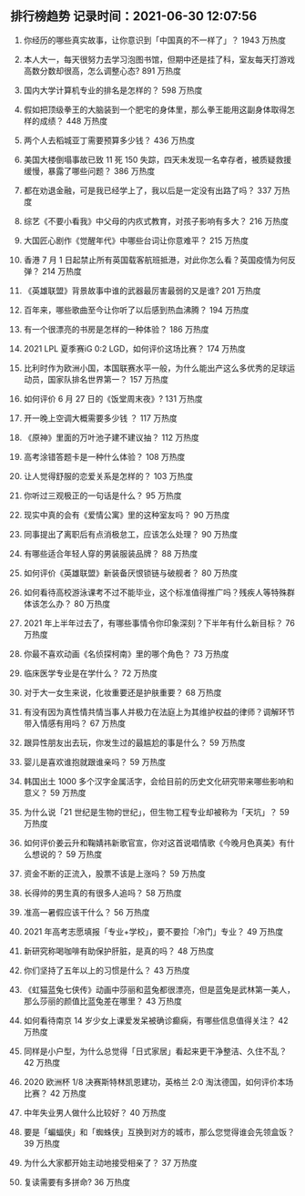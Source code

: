 
## 排行榜趋势 记录时间：2021-06-30 12:07:56
  
  1. 你经历的哪些真实故事，让你意识到「中国真的不一样了」？ 1943 万热度
    
  2. 本人大一，每天很努力去学习泡图书馆，但期中还是挂了科，室友每天打游戏高数分数却很高，怎么调整心态? 891 万热度
    
  3. 国内大学计算机专业的排名是怎样的？ 598 万热度
    
  4. 假如把顶级拳王的大脑装到一个肥宅的身体里，那么拳王能用这副身体取得怎样的成绩？ 448 万热度
    
  5. 两个人去稻城亚丁需要预算多少钱？ 436 万热度
    
  6. 美国大楼倒塌事故已致 11 死 150 失踪，四天未发现一名幸存者，被质疑救援缓慢，暴露了哪些问题？ 386 万热度
    
  7. 都在劝退金融，可是我已经学上了，我以后是一定没有出路了吗？ 337 万热度
    
  8. 综艺《不要小看我》中父母的内疚式教育，对孩子影响有多大？ 216 万热度
    
  9. 大国匠心剧作《觉醒年代》中哪些台词让你意难平？ 215 万热度
    
  10. 香港 7 月 1 日起禁止所有英国载客航班抵港，对此你怎么看？英国疫情为何反弹？ 214 万热度
    
  11. 《英雄联盟》背景故事中谁的武器最厉害最弱的又是谁? 201 万热度
    
  12. 百年来，哪些歌曲至今让你听了以后感到热血沸腾？ 194 万热度
    
  13. 有一个很漂亮的书房是怎样的一种体验？ 186 万热度
    
  14. 2021 LPL 夏季赛iG 0:2 LGD，如何评价这场比赛？ 174 万热度
    
  15. 比利时作为欧洲小国，本国联赛水平一般，为什么能出产这么多优秀的足球运动员，国家队排名世界第一？ 157 万热度
    
  16. 如何评价 6 月 27 日的《饭堂周末夜》? 131 万热度
    
  17. 开一晚上空调大概需要多少钱 ？ 117 万热度
    
  18. 《原神》里面的万叶池子建不建议抽？ 112 万热度
    
  19. 高考涂错答题卡是一种什么体验？ 108 万热度
    
  20. 让人觉得舒服的恋爱关系是怎样的？ 103 万热度
    
  21. 你听过三观极正的一句话是什么？ 95 万热度
    
  22. 现实中真的会有《爱情公寓》里的这种室友吗？ 90 万热度
    
  23. 同事提出了离职后有点消极怠工，应该怎么处理？ 90 万热度
    
  24. 有哪些适合年轻人穿的男装服装品牌？ 88 万热度
    
  25. 如何评价《英雄联盟》新装备厌恨锁链与破舰者？ 80 万热度
    
  26. 如何看待高校游泳课考不过不能毕业，这个标准值得推广吗？残疾人等特殊群体该怎么办？ 80 万热度
    
  27. 2021 年上半年过去了，有哪些事情令你印象深刻？下半年有什么新目标？ 76 万热度
    
  28. 你最不喜欢动画《名侦探柯南》里的哪个角色？ 73 万热度
    
  29. 临床医学专业是在学什么？ 72 万热度
    
  30. 对于大一女生来说，化妆重要还是护肤重要？ 68 万热度
    
  31. 有没有因为真性情共情当事人并极力在法庭上为其维护权益的律师？调解环节带入情感有用吗？ 67 万热度
    
  32. 跟异性朋友出去玩，你发生过的最尴尬的事是什么？ 59 万热度
    
  33. 婴儿是喜欢谁抱就跟谁亲吗？ 59 万热度
    
  34. 韩国出土 1000 多个汉字金属活字，会给目前的历史文化研究带来哪些影响和意义？ 59 万热度
    
  35. 为什么说「21 世纪是生物的世纪」，但生物工程专业却被称为「天坑」？ 59 万热度
    
  36. 如何评价姜云升和鞠婧祎新歌官宣，你对这首说唱情歌《今晚月色真美》有什么想说的？ 59 万热度
    
  37. 资金不断的正流入，股票不该是上涨吗？ 59 万热度
    
  38. 长得帅的男生真的有很多人追吗？ 58 万热度
    
  39. 准高一暑假应该干什么？ 56 万热度
    
  40. 2021 年高考志愿填报「专业+学校」，要不要捡「冷门」专业？ 49 万热度
    
  41. 新研究称喝咖啡有助保护肝脏，是真的吗？ 48 万热度
    
  42. 你们坚持了五年以上的习惯是什么？ 43 万热度
    
  43. 《虹猫蓝兔七侠传》动画中莎丽和蓝兔都很漂亮，但是蓝兔是武林第一美人，那么莎丽的颜值比蓝兔差在哪里？ 43 万热度
    
  44. 如何看待南京 14 岁少女上课爱发呆被确诊癫痫，有哪些信息值得关注？ 42 万热度
    
  45. 同样是小户型，为什么总觉得「日式家居」看起来更干净整洁、久住不乱？ 42 万热度
    
  46. 2020 欧洲杯 1/8 决赛斯特林凯恩建功，英格兰 2:0 淘汰德国，如何评价本场比赛？ 42 万热度
    
  47. 中年失业男人做什么比较好？ 40 万热度
    
  48. 要是「蝙蝠侠」和「蜘蛛侠」互换到对方的城市，那么您觉得谁会先领盒饭？ 39 万热度
    
  49. 为什么大家都开始主动地接受相亲了？ 37 万热度
    
  50. 复读需要有多拼命? 36 万热度
    